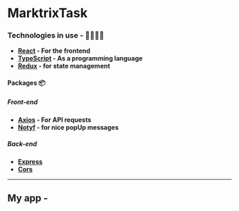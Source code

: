 # MarktrixTask

### Technologies in use - 👩‍💻👨‍💻

- **[React](https://reactjs.org/) - For the frontend**
- **[TypeScript](https://www.typescriptlang.org/) - As a programming language**
- **[Redux](https://redux.js.org/) - for state management**

#### Packages 📦

##### Front-end

- **[Axios](https://www.npmjs.com/package/axios) - For API requests**
- **[Notyf](https://www.npmjs.com/package/notyf) - for nice popUp messages**

##### Back-end

- **[Express](https://www.npmjs.com/package/express)**
- **[Cors](https://www.npmjs.com/package/cors)**

---

## My app -
